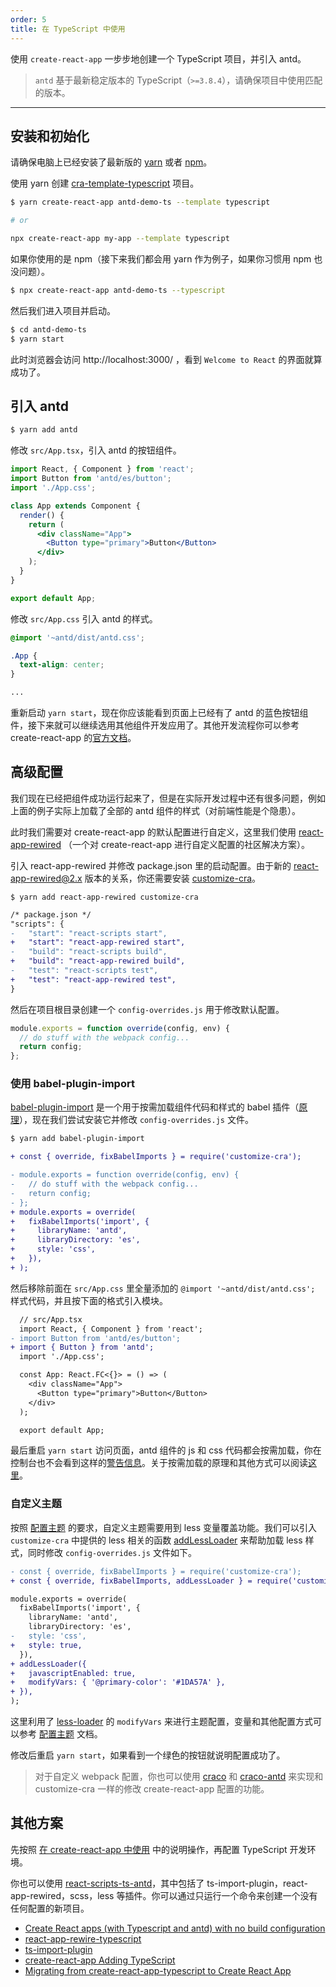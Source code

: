 ```yaml
---
order: 5
title: 在 TypeScript 中使用
---
```


使用 `create-react-app` 一步步地创建一个 TypeScript 项目，并引入 antd。

> `antd` 基于最新稳定版本的 TypeScript（`>=3.8.4`），请确保项目中使用匹配的版本。

---

## 安装和初始化

请确保电脑上已经安装了最新版的 [yarn](https://yarnpkg.com) 或者 [npm](https://www.npmjs.com/)。

使用 yarn 创建 [cra-template-typescript](https://github.com/facebook/create-react-app/tree/master/packages/cra-template-typescript) 项目。

```bash
$ yarn create-react-app antd-demo-ts --template typescript

# or

npx create-react-app my-app --template typescript
```

如果你使用的是 npm（接下来我们都会用 yarn 作为例子，如果你习惯用 npm 也没问题）。

```bash
$ npx create-react-app antd-demo-ts --typescript
```

然后我们进入项目并启动。

```bash
$ cd antd-demo-ts
$ yarn start
```

此时浏览器会访问 http://localhost:3000/ ，看到 `Welcome to React` 的界面就算成功了。

## 引入 antd

```bash
$ yarn add antd
```

修改 `src/App.tsx`，引入 antd 的按钮组件。

```jsx
import React, { Component } from 'react';
import Button from 'antd/es/button';
import './App.css';

class App extends Component {
  render() {
    return (
      <div className="App">
        <Button type="primary">Button</Button>
      </div>
    );
  }
}

export default App;
```

修改 `src/App.css` 引入 antd 的样式。

```css
@import '~antd/dist/antd.css';

.App {
  text-align: center;
}

...
```

重新启动 `yarn start`，现在你应该能看到页面上已经有了 antd 的蓝色按钮组件，接下来就可以继续选用其他组件开发应用了。其他开发流程你可以参考 create-react-app 的[官方文档](https://github.com/facebookincubator/create-react-app/blob/master/packages/react-scripts/template/README.md)。

## 高级配置

我们现在已经把组件成功运行起来了，但是在实际开发过程中还有很多问题，例如上面的例子实际上加载了全部的 antd 组件的样式（对前端性能是个隐患）。

此时我们需要对 create-react-app 的默认配置进行自定义，这里我们使用 [react-app-rewired](https://github.com/timarney/react-app-rewired) （一个对 create-react-app 进行自定义配置的社区解决方案）。

引入 react-app-rewired 并修改 package.json 里的启动配置。由于新的 [react-app-rewired@2.x](https://github.com/timarney/react-app-rewired#alternatives) 版本的关系，你还需要安装 [customize-cra](https://github.com/arackaf/customize-cra)。

```
$ yarn add react-app-rewired customize-cra
```

```diff
/* package.json */
"scripts": {
-   "start": "react-scripts start",
+   "start": "react-app-rewired start",
-   "build": "react-scripts build",
+   "build": "react-app-rewired build",
-   "test": "react-scripts test",
+   "test": "react-app-rewired test",
}
```

然后在项目根目录创建一个 `config-overrides.js` 用于修改默认配置。

```js
module.exports = function override(config, env) {
  // do stuff with the webpack config...
  return config;
};
```

### 使用 babel-plugin-import

[babel-plugin-import](https://github.com/ant-design/babel-plugin-import) 是一个用于按需加载组件代码和样式的 babel 插件（[原理](/docs/react/getting-started#按需加载)），现在我们尝试安装它并修改 `config-overrides.js` 文件。

```bash
$ yarn add babel-plugin-import
```

```diff
+ const { override, fixBabelImports } = require('customize-cra');

- module.exports = function override(config, env) {
-   // do stuff with the webpack config...
-   return config;
- };
+ module.exports = override(
+   fixBabelImports('import', {
+     libraryName: 'antd',
+     libraryDirectory: 'es',
+     style: 'css',
+   }),
+ );
```

然后移除前面在 `src/App.css` 里全量添加的 `@import '~antd/dist/antd.css';` 样式代码，并且按下面的格式引入模块。

```diff
  // src/App.tsx
  import React, { Component } from 'react';
- import Button from 'antd/es/button';
+ import { Button } from 'antd';
  import './App.css';

  const App: React.FC<{}> = () => (
    <div className="App">
      <Button type="primary">Button</Button>
    </div>
  );

  export default App;
```

最后重启 `yarn start` 访问页面，antd 组件的 js 和 css 代码都会按需加载，你在控制台也不会看到这样的[警告信息](https://zos.alipayobjects.com/rmsportal/vgcHJRVZFmPjAawwVoXK.png)。关于按需加载的原理和其他方式可以阅读[这里](/docs/react/getting-started#按需加载)。

### 自定义主题

按照 [配置主题](/docs/react/customize-theme) 的要求，自定义主题需要用到 less 变量覆盖功能。我们可以引入 `customize-cra` 中提供的 less 相关的函数 [addLessLoader](https://github.com/arackaf/customize-cra/blob/master/api.md#addlessloaderloaderoptions) 来帮助加载 less 样式，同时修改 `config-overrides.js` 文件如下。

```diff
- const { override, fixBabelImports } = require('customize-cra');
+ const { override, fixBabelImports, addLessLoader } = require('customize-cra');

module.exports = override(
  fixBabelImports('import', {
    libraryName: 'antd',
    libraryDirectory: 'es',
-   style: 'css',
+   style: true,
  }),
+ addLessLoader({
+   javascriptEnabled: true,
+   modifyVars: { '@primary-color': '#1DA57A' },
+ }),
);
```

这里利用了 [less-loader](https://github.com/webpack/less-loader#less-options) 的 `modifyVars` 来进行主题配置，变量和其他配置方式可以参考 [配置主题](/docs/react/customize-theme) 文档。

修改后重启 `yarn start`，如果看到一个绿色的按钮就说明配置成功了。

> 对于自定义 webpack 配置，你也可以使用 [craco](https://github.com/sharegate/craco) 和 [craco-antd](https://github.com/FormAPI/craco-antd) 来实现和 customize-cra 一样的修改 create-react-app 配置的功能。

## 其他方案

先按照 [在 create-react-app 中使用](/docs/react/use-with-create-react-app) 中的说明操作，再配置 TypeScript 开发环境。

你也可以使用 [react-scripts-ts-antd](https://www.npmjs.com/package/react-scripts-ts-antd)，其中包括了 ts-import-plugin，react-app-rewired，scss，less 等插件。你可以通过只运行一个命令来创建一个没有任何配置的新项目。

- [Create React apps (with Typescript and antd) with no build configuration](https://github.com/SZzzzz/react-scripts-ts-antd)
- [react-app-rewire-typescript](https://github.com/lwd-technology/react-app-rewire-typescript)
- [ts-import-plugin](https://github.com/Brooooooklyn/ts-import-plugin)
- [create-react-app Adding TypeScript](https://facebook.github.io/create-react-app/docs/adding-typescript)
- [Migrating from create-react-app-typescript to Create React App](https://vincenttunru.com/migrate-create-react-app-typescript-to-create-react-app/)
